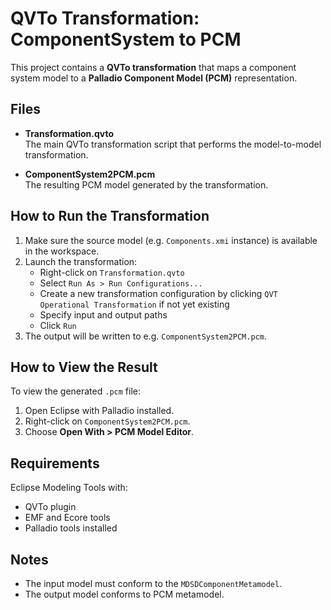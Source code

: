 # QVTo Transformation: ComponentSystem to PCM

This project contains a **QVTo transformation** that maps a component system model to a **Palladio Component Model (PCM)** representation.

## Files

- **Transformation.qvto**  
  The main QVTo transformation script that performs the model-to-model transformation.

- **ComponentSystem2PCM.pcm**  
  The resulting PCM model generated by the transformation.

## How to Run the Transformation

1. Make sure the source model (e.g. `Components.xmi` instance) is available in the workspace.
2. Launch the transformation:
   - Right-click on `Transformation.qvto`
   - Select `Run As > Run Configurations...`
   - Create a new transformation configuration by clicking `QVT Operational Transformation` if not yet existing
   - Specify input and output paths
   - Click `Run`
3. The output will be written to e.g. `ComponentSystem2PCM.pcm`.

## How to View the Result

To view the generated `.pcm` file:

1. Open Eclipse with Palladio installed.
2. Right-click on `ComponentSystem2PCM.pcm`.
3. Choose **Open With > PCM Model Editor**.

## Requirements

Eclipse Modeling Tools with:
- QVTo plugin
- EMF and Ecore tools
- Palladio tools installed

## Notes

- The input model must conform to the `MDSDComponentMetamodel`.
- The output model conforms to PCM metamodel.